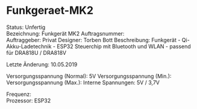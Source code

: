 # Funkgeraet-MK2

Status:				Unfertig			
Bezeichnung:			Funkgerät MK2
Auftragsnummer:			
Auftraggeber:			Privat
Designer:			Torben Bott
Beschreibung:			Funkgerät
				- Qi-Akku-Ladetechnik
				- ESP32 Steuerchip mit Bluetooth und WLAN
				- passend für DRA818U / DRA818V
			
Letzte Änderung:		10.05.2019	

Versorgungsspannung (Normal):	5V
Versorgungsspannung (Min.):	
Versorgungsspannung (Max.):	
Interne Spannungen:		5V / 3,7V
		
Frequenz: 			
Prozessor:			ESP32 
